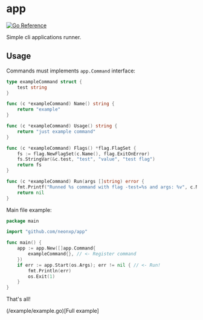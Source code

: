 # app

[![Go Reference](https://pkg.go.dev/badge/github.com/neonxp/app.svg)](https://pkg.go.dev/github.com/neonxp/app)

Simple cli applications runner.

## Usage

Commands must implements `app.Command` interface:

```go
type exampleCommand struct {
	test string
}

func (c *exampleCommand) Name() string {
	return "example"
}

func (c *exampleCommand) Usage() string {
	return "just example command"
}

func (c *exampleCommand) Flags() *flag.FlagSet {
	fs := flag.NewFlagSet(c.Name(), flag.ExitOnError)
	fs.StringVar(&c.test, "test", "value", "test flag")
	return fs
}

func (c *exampleCommand) Run(args []string) error {
	fmt.Printf("Runned %s command with flag -test=%s and args: %v", c.Name(), c.test, args)
	return nil
}
```

Main file example:

```go
package main

import "github.com/neonxp/app"

func main() {
    app := app.New([]app.Command{
        exampleCommand{}, // <- Register command
    })
	if err := app.Start(os.Args); err != nil { // <- Run!
		fmt.Println(err)
		os.Exit(1)
	}
}
```

That's all!

(/example/example.go)[Full example]
